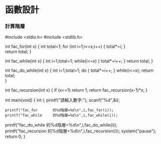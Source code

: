 # 函數設計
### 計算階層
#include <stdio.h>
#include <stdlib.h>

int fac_for(int x)
{
 int total=1;
 for (int i=1;i<=x;i++)
	 {
	  total*=i; 
	 }     
 return total;
}	

int fac_while(int x)
{
 int i=1,total=1;
 while(i<=x)
	  {
	   total*=i++;
	  }	
 return total;
}

int fac_do_while(int x)
{
 int i=1,total=1;
 do
 {
  total*=i++;
 }
 while(i<=x);
 return total; 	
}

int fac_recursion(int x)
{
    if (x==1) return 1;
    return fac_recursion(x-1)*x;
}

int main(void)
{
	int i;
	printf("請輸入數字:");
	scanf("%d",&i);
	
	printf("fac_for       的%d階層=%d\n",i,fac_for(i));
	printf("fac_while     的%d階層=%d\n",i,fac_while(i));
  printf("fac_do_while  的%d階層=%d\n",i,fac_do_while(i));
	printf("fac_recursion 的%d階層=%d\n",i,fac_recursion(i));
	system("pause");
	return 0;
}
